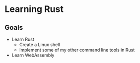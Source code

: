 # Learning Rust


## Goals
* Learn Rust
  * Create a Linux shell
  * Implement some of my other command line tools in Rust
* Learn WebAssembly
